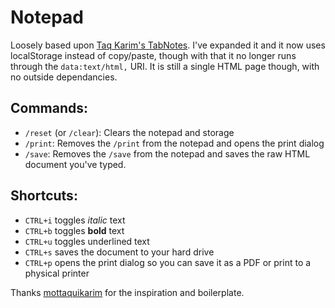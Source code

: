 # Notepad

Loosely based upon [Taq Karim's TabNotes](https://mottaquikarim.github.io/dev/posts/a-technique-for-saving-content-from-a-datatext/html-uri/). 
I've expanded it and it now uses localStorage instead of copy/paste, though with that it no longer runs through the `data:text/html,` URI. 
It is still a single HTML page though, with no outside dependancies.


## Commands:

- `/reset` (or `/clear`): Clears the notepad and storage
- `/print`: Removes the `/print` from the notepad and opens the print dialog
- `/save`: Removes the `/save` from the notepad and saves the raw HTML document you've typed.


## Shortcuts: 

- `CTRL+i` toggles *italic* text
- `CTRL+b` toggles **bold** text
- `CTRL+u` toggles <underline>underlined<underline> text
- `CTRL+s` saves the document to your hard drive
- `CTRL+p` opens the print dialog so you can save it as a PDF or print to a physical printer
  

Thanks [mottaquikarim](https://github.com/mottaquikarim) for the inspiration and boilerplate.
